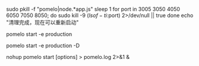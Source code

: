sudo pkill -f "pomelo\|node.*app\.js"
sleep 1
for port in 3005 3050 4050 6050 7050 8050; do
sudo kill -9 $(lsof -ti:$port) 2>/dev/null || true
done
echo "清理完成，现在可以重新启动"




pomelo start -e production

pomelo start -e production -D


nohup pomelo start [options] > pomelo.log 2>&1 & 
